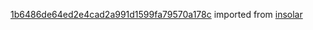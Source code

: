 [1b6486de64ed2e4cad2a991d1599fa79570a178c](https://github.com/insolar/insolar/commit/1b6486de64ed2e4cad2a991d1599fa79570a178c) imported from [insolar](https://github.com/insolar/insolar)
